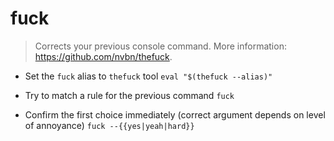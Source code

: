 # fuck
> Corrects your previous console command.
> More information: <https://github.com/nvbn/thefuck>.

- Set the `fuck` alias to `thefuck` tool
`eval "$(thefuck --alias)"`

- Try to match a rule for the previous command
`fuck`

- Confirm the first choice immediately (correct argument depends on level of annoyance)
`fuck --{{yes|yeah|hard}}`
